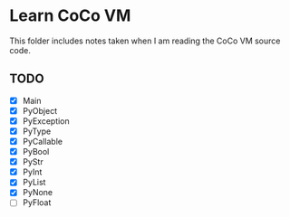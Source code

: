 # Learn CoCo VM

This folder includes notes taken when I am reading the CoCo VM source
code.

## TODO

* [x] Main
* [x] PyObject
* [x] PyException
* [x] PyType
* [x] PyCallable
* [x] PyBool
* [x] PyStr
* [x] PyInt
* [x] PyList
* [x] PyNone
* [ ] PyFloat
